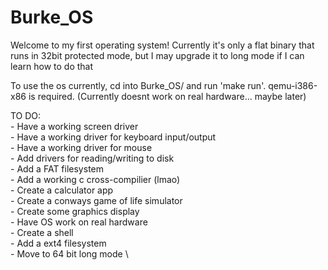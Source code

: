 # Burke_OS

Welcome to my first operating system! 
Currently it's only a flat binary that runs in 32bit protected mode, but I may 
upgrade it to long mode if I can learn how to do that 

To use the os currently, cd into Burke_OS/ and run 'make run'. qemu-i386-x86 is required.
(Currently doesnt work on real hardware... maybe later)

TO DO: \
	- Have a working screen driver \
	- Have a working driver for keyboard input/output \
	- Have a working driver for mouse \
	- Add drivers for reading/writing to disk \
	- Add a FAT filesystem \
	- Add a working c cross-compilier (lmao) \
	- Create a calculator app \
	- Create a conways game of life simulator \
	- Create some graphics display \
	- Have OS work on real hardware \
	- Create a shell \
	- Add a ext4 filesystem \
	- Move to 64 bit long mode \
	
